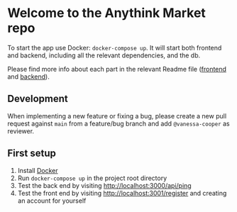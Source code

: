# Welcome to the Anythink Market repo

To start the app use Docker: `docker-compose up`. It will start both frontend and backend, including all the relevant dependencies, and the db.

Please find more info about each part in the relevant Readme file ([frontend](frontend/readme.md) and [backend](backend/README.md)).

## Development

When implementing a new feature or fixing a bug, please create a new pull request against `main` from a feature/bug branch and add `@vanessa-cooper` as reviewer.

## First setup

1. Install [Docker](https://docs.docker.com/get-docker/)
2. Run `docker-compose up` in the project root directory
3. Test the back end by visiting [http://localhost:3000/api/ping](http://localhost:3000/api/ping)
4. Test the front end by visiting [http://localhost:3001/register](http://localhost:3001/register) and creating an account for yourself
